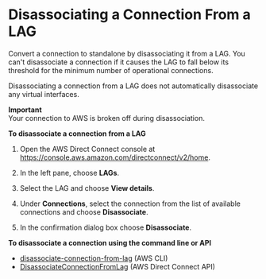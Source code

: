 # Disassociating a Connection From a LAG<a name="disassociate-connection-from-lag"></a>

Convert a connection to standalone by disassociating it from a LAG\. You can't disassociate a connection if it causes the LAG to fall below its threshold for the minimum number of operational connections\.

Disassociating a connection from a LAG does not automatically disassociate any virtual interfaces\.

**Important**  
Your connection to AWS is broken off during disassociation\.

**To disassociate a connection from a LAG**

1. Open the AWS Direct Connect console at [https://console\.aws\.amazon\.com/directconnect/v2/home](https://console.aws.amazon.com/directconnect/v2/home)\.

1. In the left pane, choose **LAGs**\.

1. Select the LAG and choose **View details**\.

1. Under **Connections**, select the connection from the list of available connections and choose **Disassociate**\.

1. In the confirmation dialog box choose **Disassociate**\.

**To disassociate a connection using the command line or API**
+ [disassociate\-connection\-from\-lag](https://docs.aws.amazon.com/cli/latest/reference/directconnect/disassociate-connection-from-lag.html) \(AWS CLI\)
+ [DisassociateConnectionFromLag](https://docs.aws.amazon.com/directconnect/latest/APIReference/API_DisassociateConnectionFromLag.html) \(AWS Direct Connect API\)